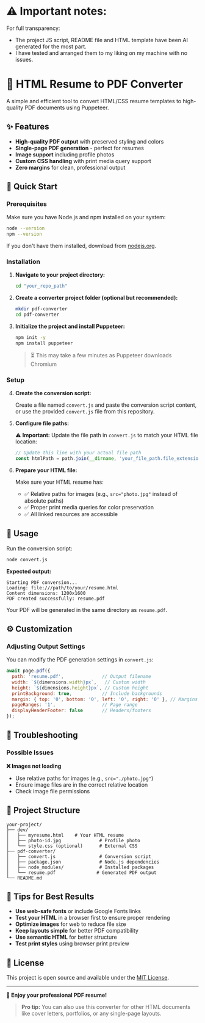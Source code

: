 # ⚠️ Important notes:
For full transparency:
- The project JS script, README file and HTML template have been AI generated for the most part.
- I have tested and arranged them to my liking on my machine with no issues.

# 📄 HTML Resume to PDF Converter

A simple and efficient tool to convert HTML/CSS resume templates to high-quality PDF documents using Puppeteer.

## ✨ Features

- **High-quality PDF output** with preserved styling and colors
- **Single-page PDF generation** - perfect for resumes
- **Image support** including profile photos
- **Custom CSS handling** with print media query support
- **Zero margins** for clean, professional output

## 🚀 Quick Start

### Prerequisites

Make sure you have Node.js and npm installed on your system:

```bash
node --version
npm --version
```

If you don't have them installed, download from [nodejs.org](https://nodejs.org/).

### Installation

1. **Navigate to your project directory:**
   ```bash
   cd "your_repo_path"
   ```

2. **Create a converter project folder (optional but recommended):**
   ```bash
   mkdir pdf-converter
   cd pdf-converter
   ```

3. **Initialize the project and install Puppeteer:**
   ```bash
   npm init -y
   npm install puppeteer
   ```
   > ⏳ This may take a few minutes as Puppeteer downloads Chromium

### Setup

4. **Create the conversion script:**
   
   Create a file named `convert.js` and paste the conversion script content, or use the provided `convert.js` file from this repository.

5. **Configure file paths:**
   
   ⚠️ **Important:** Update the file path in `convert.js` to match your HTML file location:
   
   ```javascript
   // Update this line with your actual file path
   const htmlPath = path.join(__dirname, 'your_file_path.file_extension');
   ```

6. **Prepare your HTML file:**
   
   Make sure your HTML resume has:
   - ✅ Relative paths for images (e.g., `src="photo.jpg"` instead of absolute paths)
   - ✅ Proper print media queries for color preservation
   - ✅ All linked resources are accessible

## 🎯 Usage

Run the conversion script:

```bash
node convert.js
```

**Expected output:**
```
Starting PDF conversion...
Loading: file:///path/to/your/resume.html
Content dimensions: 1200x1600
PDF created successfully: resume.pdf
```

Your PDF will be generated in the same directory as `resume.pdf`.

## ⚙️ Customization

### Adjusting Output Settings

You can modify the PDF generation settings in `convert.js`:

```javascript
await page.pdf({
  path: 'resume.pdf',              // Output filename
  width: `${dimensions.width}px`,   // Custom width
  height: `${dimensions.height}px`, // Custom height
  printBackground: true,           // Include backgrounds
  margin: { top: '0', bottom: '0', left: '0', right: '0' }, // Margins
  pageRanges: '1',                 // Page range
  displayHeaderFooter: false       // Headers/footers
});
```

## 🔧 Troubleshooting

### Possible Issues

**❌ Images not loading**
- Use relative paths for images (e.g., `src="./photo.jpg"`)
- Ensure image files are in the correct relative location
- Check image file permissions

## 📁 Project Structure

```
your-project/
├── dev/
│   ├── myresume.html    # Your HTML resume
│   ├── photo-id.jpg              # Profile photo
│   └── style.css (optional)      # External CSS
├── pdf-converter/
│   ├── convert.js                # Conversion script
│   ├── package.json              # Node.js dependencies
│   ├── node_modules/             # Installed packages
│   └── resume.pdf               # Generated PDF output
└── README.md
```

## 🎨 Tips for Best Results

- **Use web-safe fonts** or include Google Fonts links
- **Test your HTML** in a browser first to ensure proper rendering  
- **Optimize images** for web to reduce file size
- **Keep layouts simple** for better PDF compatibility
- **Use semantic HTML** for better structure
- **Test print styles** using browser print preview

## 📝 License

This project is open source and available under the [MIT License](LICENSE).

---

**🎉 Enjoy your professional PDF resume!**

> **Pro tip:** You can also use this converter for other HTML documents like cover letters, portfolios, or any single-page layouts.
